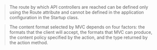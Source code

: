 > The route by which API controllers are reached can be defined only using the Route attribute and cannot be defined in the application configuration in the Startup class.

> The content format selected by MVC depends on four factors: the formats that the client will accept, the formats that MVC can produce, the content policy specified by the action, and the type returned by the action method.

  




